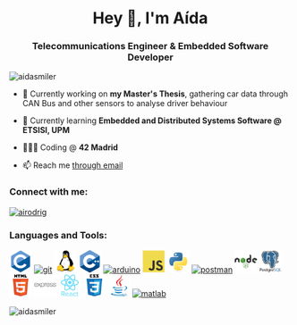<!--- <h1 align="center"> 👋 Hi, I’m Aída 👋 </h1>

- 🌱 I’m currently learning Embedded and Distributed Systems Software @ **ETSISI, UPM**
- 👩🏻‍💻 Coding @ **42Madrid**
  - ➡️See my [42cursus progress](https://github.com/aidasmiler/42cursus)
 
[![airodrig's 42 stats](https://badge42.vercel.app/api/v2/cl23m2r4f001609mrms9mi4uc/stats?cursusId=21&coalitionId=65)](https://github.com/JaeSeoKim/badge42)

<!---
[![GitHub most used languages](https://github-readme-stats.vercel.app/api/top-langs/?username=aidasmiler&langs_count=8&theme=onedark&layout=compact)](https://github.com/aidasmiler?tab=repositories)
- 📫 How to reach me: 
  - Via [email](mailto:aida.rodriguez.perez.1211@gmail.com)
  - Via [LinkedIn](https://www.linkedin.com/in/airodrig/)
--->
  <!--- - Via [Twitter](https://twitter.com/aidasmiler) --->
 
 <!---
 <a href="https://github.com/anuraghazra/github-readme-stats">
  <img align="center" src="https://github-readme-stats.vercel.app/api?username=aidasmiler&count_private=true&include_all_commits=true&show_icons=true&theme=vision-friendly-dark" />
</a>
<a href="https://github.com/anuraghazra/convoychat">
  <img align="center" src="https://github-readme-stats.vercel.app/api/top-langs/?username=aidasmiler&layout=compact&count_private=true" />
</a>

 [![Anurag's GitHub stats](https://github-readme-stats.vercel.app/api?username=aidasmiler&count_private=true&include_all_commits=true&show_icons=true&theme=vision-friendly-dark)](https://github.com/anuraghazra/github-readme-stats) [![Top Langs](https://github-readme-stats.vercel.app/api/top-langs/?username=aidasmiler&layout=compact&count_private=true)](https://github.com/anuraghazra/github-readme-stats)
 
<a href="https://linkedin.com/in/airodrig">
    <img src="https://img.shields.io/badge/LinkedIn-darkblue?style=for-the-badge&logo=linkedin&logoColor=white" alt="LinkedIn Badge"/>
  </a>
   <a href="https://twitter.com/aidasmiler">
    <img src="https://img.shields.io/badge/Twitter-lightblue?style=for-the-badge&logo=twitter&logoColor=white" alt="Twitter Badge"/>
  </a>

aidasmiler/aidasmiler is a ✨ special ✨ repository because its `README.md` (this file) appears on your GitHub profile.
You can click the Preview link to take a look at your changes.
--->
<h1 align="center">Hey 👋, I'm Aída</h1>
<h3 align="center">Telecommunications Engineer & Embedded Software Developer</h3>

<p align="left"> <img src="https://komarev.com/ghpvc/?username=aidasmiler&label=Visitors&color=2b1ee6&style=flat" alt="aidasmiler" /> </p>

- 🔭 Currently working on **my Master's Thesis**, gathering car data through CAN Bus and other sensors to analyse driver behaviour

- 🌱 Currently learning **Embedded and Distributed Systems Software @ **ETSISI, UPM****

- 👩🏻‍💻 Coding @ **42 Madrid**

- 📫 Reach me [through email](aida.rodriguez.perez.1211@gmail.com)

<h3 align="left">Connect with me:</h3>
<p align="left">
<a href="https://linkedin.com/in/airodrig" target="blank"><img align="center" src="https://raw.githubusercontent.com/rahuldkjain/github-profile-readme-generator/master/src/images/icons/Social/linked-in-alt.svg" alt="airodrig" height="30" width="40" /></a>
</p>

<h3 align="left">Languages and Tools:</h3>
<p align="left"> 
<a href="https://www.cprogramming.com/" target="_blank" rel="noreferrer"> <img src="https://raw.githubusercontent.com/devicons/devicon/master/icons/c/c-original.svg" alt="c" width="40" height="40"/></a> 
<a href="https://git-scm.com/" target="_blank" rel="noreferrer"> <img src="https://www.vectorlogo.zone/logos/git-scm/git-scm-icon.svg" alt="git" width="40" height="40"/></a> 
<a href="https://www.linux.org/" target="_blank" rel="noreferrer"> <img src="https://raw.githubusercontent.com/devicons/devicon/master/icons/linux/linux-original.svg" alt="linux" width="40" height="40"/></a> 
<a href="https://www.w3schools.com/cpp/" target="_blank" rel="noreferrer"> <img src="https://raw.githubusercontent.com/devicons/devicon/master/icons/cplusplus/cplusplus-original.svg" alt="cplusplus" width="40" height="40"/></a> 
<a href="https://www.arduino.cc/" target="_blank" rel="noreferrer"> <img src="https://cdn.worldvectorlogo.com/logos/arduino-1.svg" alt="arduino" width="40" height="40"/></a> 
<a href="https://developer.mozilla.org/en-US/docs/Web/JavaScript" target="_blank" rel="noreferrer"> <img src="https://raw.githubusercontent.com/devicons/devicon/master/icons/javascript/javascript-original.svg" alt="javascript" width="40" height="40"/></a> 
<a href="https://www.python.org" target="_blank" rel="noreferrer"> <img src="https://raw.githubusercontent.com/devicons/devicon/master/icons/python/python-original.svg" alt="python" width="40" height="40"/></a> 
<a href="https://postman.com" target="_blank" rel="noreferrer"> <img src="https://www.vectorlogo.zone/logos/getpostman/getpostman-icon.svg" alt="postman" width="40" height="40"/></a> 
<a href="https://nodejs.org" target="_blank" rel="noreferrer"> <img src="https://raw.githubusercontent.com/devicons/devicon/master/icons/nodejs/nodejs-original-wordmark.svg" alt="nodejs" width="40" height="40"/></a> 
<a href="https://www.postgresql.org" target="_blank" rel="noreferrer"> <img src="https://raw.githubusercontent.com/devicons/devicon/master/icons/postgresql/postgresql-original-wordmark.svg" alt="postgresql" width="40" height="40"/></a> 
<a href="https://www.w3.org/html/" target="_blank" rel="noreferrer"> <img src="https://raw.githubusercontent.com/devicons/devicon/master/icons/html5/html5-original-wordmark.svg" alt="html5" width="40" height="40"/></a> 
<a href="https://expressjs.com" target="_blank" rel="noreferrer"> <img src="https://raw.githubusercontent.com/devicons/devicon/master/icons/express/express-original-wordmark.svg" alt="express" width="40" height="40"/></a> 
<a href="https://reactjs.org/" target="_blank" rel="noreferrer"> <img src="https://raw.githubusercontent.com/devicons/devicon/master/icons/react/react-original-wordmark.svg" alt="react" width="40" height="40"/></a> 
<a href="https://www.w3schools.com/css/" target="_blank" rel="noreferrer"> <img src="https://raw.githubusercontent.com/devicons/devicon/master/icons/css3/css3-original-wordmark.svg" alt="css3" width="40" height="40"/></a> 
<a href="https://www.java.com" target="_blank" rel="noreferrer"> <img src="https://raw.githubusercontent.com/devicons/devicon/master/icons/java/java-original.svg" alt="java" width="40" height="40"/></a> 
<a href="https://www.mathworks.com/" target="_blank" rel="noreferrer"> <img src="https://upload.wikimedia.org/wikipedia/commons/2/21/Matlab_Logo.png" alt="matlab" width="40" height="40"/></a> 
</p>

<p><img align="center" src="https://github-readme-stats.vercel.app/api/top-langs?username=aidasmiler&show_icons=true&theme=tokyonight&locale=en&layout=compact" alt="aidasmiler" /></p>
